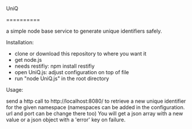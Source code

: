 UniQ

==========

a simple node base service to generate unique identifiers safely.

Installation:

- clone or download this repository to where you want it
- get node.js 
- needs restifiy:  npm install restifiy
- open UniQ.js: adjust configuration on top of file
- run "node UniQ.js" in the root directory


Usage:

send a http call to http://localhost:8080/<namespace> to retrieve a new unique identifier for the given namespace
(namespaces can be added in the configuration. url and port can be change there too)
You will get a json array with a new value or a json object with a 'error' key on failure.
